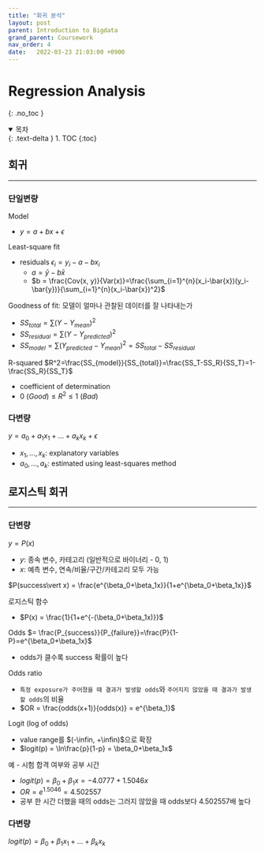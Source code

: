 ```yaml
---
title: "회귀 분석"
layout: post
parent: Introduction to Bigdata
grand_parent: Coursework
nav_order: 4
date:   2022-03-23 21:03:00 +0900
---
```

# Regression Analysis
{: .no_toc }

<details open markdown="block">
  <summary>
    목차
  </summary>
  {: .text-delta }
1. TOC
{:toc}
</details>

## 회귀
---
### 단일변량
Model
- $y=a+bx+\epsilon$

Least-square fit
- residuals $\epsilon_i=y_i-a-bx_i$
    - $a = \bar{y}-b\bar{x}$
    - $b = \frac{Cov(x, y)}{Var(x)}=\frac{\sum_{i=1}^{n}(x_i-\bar{x})(y_i-\bar{y})}{\sum_{i=1}^{n}(x_i-\bar{x})^2}$

Goodness of fit: 모델이 얼마나 관찰된 데이터를 잘 나타내는가
- $SS_{total}=\sum(Y-Y_{mean})^2$
- $SS_{residual}=\sum(Y-Y_{predicted})^2$
- $SS_{model} = \sum(Y_{predicted}-Y_{mean})^2 = SS_{total} - SS_{residual}$

R-squared $R^2=\frac{SS_{model}}{SS_{total}}=\frac{SS_T-SS_R}{SS_T}=1-\frac{SS_R}{SS_T}$
- coefficient of determination
- $0 ~(Good)\leq R^2 \leq 1 ~(Bad)$

### 다변량
$y=a_0+a_1 x_1+...+a_k x_k+\epsilon$
- $x_1,...,x_k:$ explanatory variables
- $a_0,...,a_k:$ estimated using least-squares method

## 로지스틱 회귀
---
### 단변량
$y=P(x)$
- $y:$ 종속 변수, 카테고리 (일반적으로 바이너리 - 0, 1)
- $x:$ 예측 변수, 연속/비율/구간/카테고리 모두 가능

$P(success\vert x) = \frac{e^{\beta_0+\beta_1x}}{1+e^{\beta_0+\beta_1x}}$

로지스틱 함수 
- $P(x) = \frac{1}{1+e^{-(\beta_0+\beta_1x)}}$

Odds $= \frac{P_{success}}{P_{failure}}=\frac{P}{1-P}=e^{\beta_0+\beta_1x}$
- odds가 클수록 success 확률이 높다

Odds ratio
- `특정 exposure가 주어졌을 때 결과가 발생할 odds`와 `주어지지 않았을 때 결과가 발생할 odds`의 비율
- $OR = \frac{odds(x+1)}{odds(x)} = e^{\beta_1}$

Logit (log of odds)
- value range를 $(-\infin, +\infin)$으로 확장
- $logit(p) = \ln\frac{p}{1-p} = \beta_0+\beta_1x$

예 - 시험 합격 여부와 공부 시간
- $logit(p) = \beta_0+\beta_1x=-4.0777+1.5046x$
- $OR = e^{1.5046} = 4.502557$
- 공부 한 시간 더했을 때의 odds는 그러지 않았을 때 odds보다 4.502557배 높다

### 다변량
$logit(p) = \beta_0+\beta_1x_1+...+\beta_k x_k$